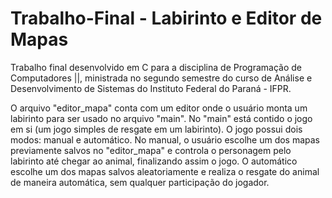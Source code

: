 # Trabalho-Final - Labirinto e Editor de Mapas

Trabalho final desenvolvido em C para a disciplina de Programação de Computadores ||, ministrada no segundo semestre do curso de Análise e Desenvolvimento de Sistemas 
do Instituto Federal do Paraná - IFPR.

O arquivo "editor_mapa" conta com um editor onde o usuário monta um labirinto para ser usado no arquivo "main".
No "main" está contido o jogo em si (um jogo simples de resgate em um labirinto). O jogo possui dois modos: manual e automático. 
No manual, o usuário escolhe um dos mapas previamente salvos no "editor_mapa" e controla o personagem pelo labirinto até chegar ao animal, finalizando assim o jogo.
O automático escolhe um dos mapas salvos aleatoriamente e realiza o resgate do animal de maneira automática, sem qualquer participação do jogador. 
